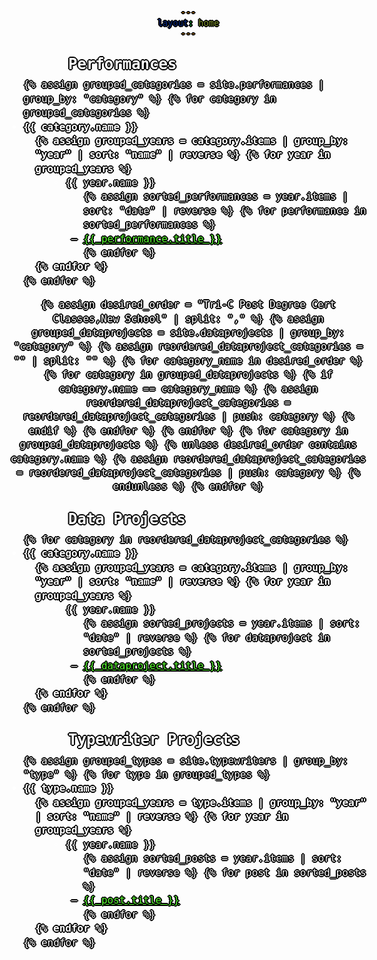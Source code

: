 ```yaml
---
layout: home
---
```

<link rel="shortcut icon" href="/assets/favicon.ico" type="image/x-icon">
<link rel="icon" href="/assets/favicon.ico" type="image/x-icon">

<h2>Performances</h2>
<ul>
{% assign grouped_categories = site.performances | group_by: "category" %}
{% for category in grouped_categories %}
<li class="category">
  {{ category.name }}
  <ul>
    {% assign grouped_years = category.items | group_by: "year" | sort: "name" | reverse %}
    {% for year in grouped_years %}
    <li class="year">
      {{ year.name }}
      <ul>
        {% assign sorted_performances = year.items | sort: "date" | reverse %}
        {% for performance in sorted_performances %}
        <li><a href="{{ performance.url }}">{{ performance.title }}</a></li>
        {% endfor %}
      </ul>
    </li>
    {% endfor %}
  </ul>
</li>
{% endfor %}
</ul>

{% assign desired_order = "Tri-C Post Degree Cert Classes,New School" | split: "," %}
{% assign grouped_dataprojects = site.dataprojects | group_by: "category" %}
{% assign reordered_dataproject_categories = "" | split: "" %}
{% for category_name in desired_order %}
  {% for category in grouped_dataprojects %}
    {% if category.name == category_name %}
      {% assign reordered_dataproject_categories = reordered_dataproject_categories | push: category %}
    {% endif %}
  {% endfor %}
{% endfor %}
{% for category in grouped_dataprojects %}
  {% unless desired_order contains category.name %}
    {% assign reordered_dataproject_categories = reordered_dataproject_categories | push: category %}
  {% endunless %}
{% endfor %}

<h2>Data Projects</h2>
<ul>
{% for category in reordered_dataproject_categories %}
<li class="category">
  {{ category.name }}
  <ul>
    {% assign grouped_years = category.items | group_by: "year" | sort: "name" | reverse %}
    {% for year in grouped_years %}
    <li class="year">
      {{ year.name }}
      <ul>
        {% assign sorted_projects = year.items | sort: "date" | reverse %}
        {% for dataproject in sorted_projects %}
        <li><a href="{{ dataproject.url }}">{{ dataproject.title }}</a></li>
        {% endfor %}
      </ul>
    </li>
    {% endfor %}
  </ul>
</li>
{% endfor %}
</ul>

<h2>Typewriter Projects</h2>
<ul>
  {% assign grouped_types = site.typewriters | group_by: "type" %}
  {% for type in grouped_types %}
  <li class="category">
    {{ type.name }}
    <ul>
      {% assign grouped_years = type.items | group_by: "year" | sort: "name" | reverse %}
      {% for year in grouped_years %}
      <li class="year">
        {{ year.name }}
        <ul>
          {% assign sorted_posts = year.items | sort: "date" | reverse %}
          {% for post in sorted_posts %}
          <li><a href="{{ post.url }}">{{ post.title }}</a></li>
          {% endfor %}
        </ul>
      </li>
      {% endfor %}
    </ul>
  </li>
  {% endfor %}
</ul>

<div id="scrollTrack">
  <div id="verticalScrollProgress"></div>
</div>

<style>
#scrollTrack {
  position: fixed;
  top: 25%;
  left: 50%;
  transform: translateX(-700px);
  width: 5px;
  height: 50%;
  background-color: rgba(255, 255, 255, 0.1);
  z-index: 9998;
}

#verticalScrollProgress {
  position: absolute;
  top: 0;
  left: 0;
  width: 100%;
  height: 0%;
  background-color: #5bff32;
  z-index: 9999;
}

body {
  color: white;
  font-family: monospace;
  font-size: 16px;
  line-height: 1.4;
  margin: 0;
  min-height: 100%;
  overflow-wrap: break-word;
  background-image: url('/assets/darkbgcolor.jpg'); 
  background-size: cover; 
  background-position: center; 
  background-attachment: fixed; 
  text-align: center;
  text-shadow: 
  0 0 0 black,
  1px 0 0 black,
  -1px 0 0 black,
  0 1px 0 black,
  0 -1px 0 black,
  1px 1px 0 black,
  -1px -1px 0 black,
  1px -1px 0 black,
  -1px 1px 0 black,
  2px 0 0 black,
  -2px 0 0 black,
  0 2px 0 black,
  0 -2px 0 black;
}

ul {
  display: inline-block;
  text-align: left;
  margin: 0 auto;
  padding-left: 1.5em;
  list-style-position: outside;
  
}

h2 + ul {
  margin-top: 0;
}

ul ul, ul ul ul {
  display: block;
  margin-left: 0;
  padding-left: 1.2em;
  position: relative;
}

h2, h3 {
  text-align: left;
  padding-left: 4em;
  margin-top: 1em;
  margin-bottom: 0.2em;
}

h1 {
  text-align: left;
  padding-left: 3em;
  margin-top: 1em;
  margin-bottom: 0.2em;
}

.category {
  font-size: 16px;
  font-weight: bold;
  list-style-type: disc;
  margin-top: 1em;
}

ul > .category:first-child {
  margin-top: 0;
  font-size: 16px;
}

h2 + ul .category {
  margin-top: 1.5em;
}

.year {
  font-size: 16px;
  font-weight: normal;
  margin-left: 3em;
  list-style-type: circle;
}

ul ul ul {
  list-style-type: none;
  padding-left: 1.8em;
}

ul ul ul li {
  position: relative;
}

ul ul ul li::before {
  content: "– ";
  color: rgba(255, 255, 255, 1);
  position: absolute;
  left: -1.2em;
}

a {
  color: rgb(91, 255, 50);
  text-decoration: underline;
}
</style>

<script>
window.onscroll = function() {
  const track = document.getElementById("scrollTrack");
  const bar = document.getElementById("verticalScrollProgress");
  
  const scrollTop = document.documentElement.scrollTop || document.body.scrollTop;
  const scrollHeight = document.documentElement.scrollHeight - document.documentElement.clientHeight;
  const scrollPercent = (scrollTop / scrollHeight) * 100;
  
  // Keep the green bar inside the track
  bar.style.height = scrollPercent + "%";
};
</script>

